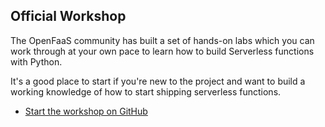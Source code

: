 ## Official Workshop

The OpenFaaS community has built a set of hands-on labs which you can work through at your own pace to learn how to build Serverless functions with Python.

It's a good place to start if you're new to the project and want to build a working knowledge of how to start shipping serverless functions.

* [Start the workshop on GitHub](https://github.com/openfaas/workshop)
